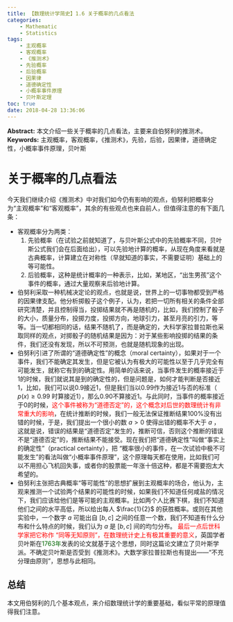 ```yaml
---
title: 【数理统计学简史】1.6 关于概率的几点看法
categories:
    - Mathematic
    - Statistics
tags:
    - 主观概率
    - 客观概率
    - 《推测术》
    - 先验概率
    - 后验概率
    - 因果律
    - 道德确定性
    - 小概率事件原理
    - 贝叶斯定理
toc: true
date: 2018-04-28 13:36:06
---
```


**Abstract:** 本文介绍一些关于概率的几点看法，主要来自伯努利的推测术。
**Keywords:** 主观概率，客观概率，《推测术》，先验，后验，因果律，道德确定性，小概率事件原理，贝叶斯

<!--more-->

# 关于概率的几点看法
今天我们继续介绍《推测术》中对我们如今仍有影响的观点，伯努利把概率分为“主观概率”和“客观概率”，其余的有些观点也来自前人，但值得注意的有下面几条：
- 客观概率分为两类：
    1. 先验概率（在试验之前就知道了，与贝叶斯公式中的先验概率不同，贝叶斯公式我们会在后面给出），可以先验地计算的概率，从现在角度来看就是古典概率，计算建立在对称性（早就知道的事实，不需要证明）基础上的等可能性。
    2. 后验概率，这种是统计概率的一种表示，比如，某地区，“出生男孩”这个事件的概率，通过大量观察来后验地计算。
- 伯努利采取一种机械决定论的观点，也就是说，世界上的一切事物都受到严格的因果律支配。他分析掷骰子这个例子，认为，若把一切所有相关的条件全部研究清楚，并且控制得当，投掷结果就不再是随机的，比如，我们控制了骰子的大小，质量分布，投掷力度，投掷方向，地球引力，甚至月亮的引力，等等。当一切都相同的话，结果不随机了，而是确定的，大科学家拉普拉斯也采取同样的观点，对掷骰子的随机结果是因为：对于某些影响投掷的结果的条件，我们还没有发现，所以不可预测，也就是随机现象的出现。
- 伯努利引进了所谓的“道德确定性”的概念（moral certainty），如果对于一个事件，我们不能确定其发生，但是它被认为有极大的可能性以至于几乎完全有可能发生，就称它有到的确定性。用简单的话来说，当事件发生的概率接近于1的时候，我们就说其是到的确定性的，但是问题是，如何才能判断是否接近 1，比如，我们可以说0.9接近1，但是我们当以0.99作为接近1与否的标准（ $p(x)\geq 0.99$ 时算接近1），那么0.90不算接近1。与此同时，当事件的概率接近于0的时候，<font color="ff0000">这个事件被称为“道德否定”的，这个概念对后世的数理统计有非常重大的影响</font>，在统计推断的时候，我们一般无法保证推断结果100%没有出错的时候，于是，我们提出一个很小的数 $a > 0$ 使得出错的概率不大于 $a$ ，这就是说，错误的结果是“道德否定”发生的，推断可信，否则这个推断的错误不是“道德否定”的，推断结果不能接受。现在我们把“道德确定性”叫做“事实上的确定性”（practical certainty），把 “概率很小的事件，在一次试验中极不可能发生”的看法叫做“小概率事件原理”，这个原理每天都在使用，比如我们可以不用担心飞机回失事，或者你的股票能一年涨十倍这种，都是不需要抱太大希望的。
- 伯努利主张把古典概率“等可能性”的思想扩展到主观概率的场合，他认为，主观来推测一个试验两个结果的可能性的时候，如果我们不知道任何咸盐的情况下，我们应该给他们是等可能的主观概率。比如两个人比赛下棋，我们不知道他们之间的水平高低，所以给出每人 $\frac{1}{2}$ 的获胜概率。或则在其他实验中，一个数字 $a$ 可能出自 $[b,c]$ 之间的任意一个数，我们不知道有什么分布和什么特点的时候，我们认为 $a$ 是 $[b,c]$ 间的均匀分布。
<font color="ff0000">最后一点后世科学家把它称作 “同等无知原则”，在数理统计史上有极其重要的意义</font>，英国学者贝叶斯在<font color="006600">1763年</font>发表的论文就基于这个思想，同时这篇论文建立了贝叶斯学派。不确定贝叶斯是否受到《推测术》。大数学家拉普拉斯也有提出——“不充分理由原则”，思想与此相同。
## 总结
本文用伯努利的几个基本观点，来介绍数理统计学的重要基础，看似平常的原理值得我们注意。






